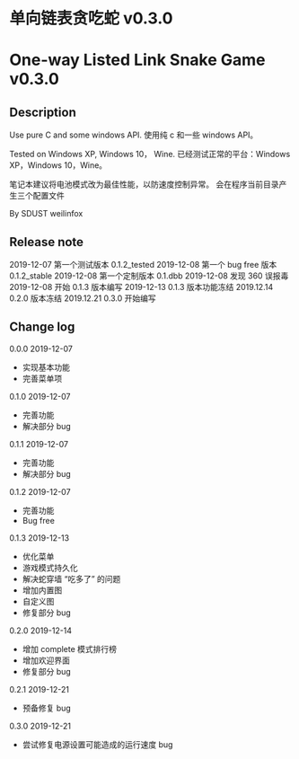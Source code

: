 # 单向链表贪吃蛇 v0.3.0
# One-way Listed Link Snake Game v0.3.0

## Description
Use pure C and some windows API.
使用纯 c 和一些 windows API。

Tested on Windows XP, Windows 10， Wine.
已经测试正常的平台：Windows XP，Windows 10，Wine。

笔记本建议将电池模式改为最佳性能，以防速度控制异常。
会在程序当前目录产生三个配置文件

By SDUST weilinfox

## Release note
2019-12-07 第一个测试版本 0.1.2_tested
2019-12-08 第一个 bug free 版本 0.1.2_stable
2019-12-08 第一个定制版本 0.1.dbb
2019-12-08 发现 360 误报毒
2019-12-08 开始 0.1.3 版本编写
2019-12-13 0.1.3 版本功能冻结
2019.12.14 0.2.0 版本冻结
2019.12.21 0.3.0 开始编写

## Change log
0.0.0 2019-12-07
+ 实现基本功能
+ 完善菜单项

0.1.0 2019-12-07
+ 完善功能
+ 解决部分 bug

0.1.1 2019-12-07
+ 完善功能
+ 解决部分 bug

0.1.2 2019-12-07
+ 完善功能
+ Bug free

0.1.3 2019-12-13
+ 优化菜单
+ 游戏模式持久化
+ 解决蛇穿墙 “吃多了” 的问题
+ 增加内置图
+ 自定义图
+ 修复部分 bug

0.2.0 2019-12-14
+ 增加 complete 模式排行榜
+ 增加欢迎界面
+ 修复部分 bug

0.2.1 2019-12-21
+ 预备修复 bug

0.3.0 2019-12-21
+ 尝试修复电源设置可能造成的运行速度 bug